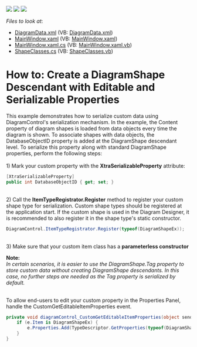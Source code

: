 <!-- default badges list -->
![](https://img.shields.io/endpoint?url=https://codecentral.devexpress.com/api/v1/VersionRange/128585198/16.2.3%2B)
[![](https://img.shields.io/badge/Open_in_DevExpress_Support_Center-FF7200?style=flat-square&logo=DevExpress&logoColor=white)](https://supportcenter.devexpress.com/ticket/details/T395040)
[![](https://img.shields.io/badge/📖_How_to_use_DevExpress_Examples-e9f6fc?style=flat-square)](https://docs.devexpress.com/GeneralInformation/403183)
<!-- default badges end -->
<!-- default file list -->
*Files to look at*:

* [DiagramData.xml](./CS/DXDiagram.CustomShapeProperties/DiagramData.xml) (VB: [DiagramData.xml](./VB/DXDiagram.CustomShapeProperties/DiagramData.xml))
* [MainWindow.xaml](./CS/DXDiagram.CustomShapeProperties/MainWindow.xaml) (VB: [MainWindow.xaml](./VB/DXDiagram.CustomShapeProperties/MainWindow.xaml))
* [MainWindow.xaml.cs](./CS/DXDiagram.CustomShapeProperties/MainWindow.xaml.cs) (VB: [MainWindow.xaml.vb](./VB/DXDiagram.CustomShapeProperties/MainWindow.xaml.vb))
* [ShapeClasses.cs](./CS/DXDiagram.CustomShapeProperties/ShapeClasses.cs) (VB: [ShapeClasses.vb](./VB/DXDiagram.CustomShapeProperties/ShapeClasses.vb))
<!-- default file list end -->
# How to: Create a DiagramShape Descendant with Editable and Serializable Properties


This example demonstrates how to serialize custom data using DiagramControl's serialization mechanism. In the example, the Content property of diagram shapes is loaded from data objects every time the diagram is shown. To associate shapes with data objects, the DatabaseObjectID property is added at the DiagramShape descendant level. To serialize this property along with standard DiagramShape properties, perform the following steps:<br><br>1) Mark your custom property with the **XtraSerializableProperty** attribute:<br>


```cs
[XtraSerializableProperty]
public int DatabaseObjectID { get; set; }
```


<p><br>2) Call the <strong>ItemTypeRegistrator.Register</strong> method to register your custom shape type for serialization. Custom shape types should be registered at the application start. If the custom shape is used in the Diagram Designer, it is recommended to also register it in the shape type's static constructor.</p>


```cs
DiagramControl.ItemTypeRegistrator.Register(typeof(DiagramShapeEx));
```
<p><br> 3) Make sure that your custom item class has a <strong>parameterless constructor</strong>
<br>
<p><strong>Note:</strong><br><em>In certain scenarios, it is easier to use the DiagramShape.Tag property to store custom data without creating DiagramShape descendants. In this case, no further steps are needed as the Tag property is serialized by default.<br><br></em></p>
<p>To allow end-users to edit your custom property in the Properties Panel, handle the CustomGetEditableItemProperties event.</p>


```cs
private void diagramControl_CustomGetEditableItemProperties(object sender, DiagramCustomGetEditableItemPropertiesEventArgs e) {
    if (e.Item is DiagramShapeEx) {
        e.Properties.Add(TypeDescriptor.GetProperties(typeof(DiagramShapeEx))["Description"]);
    }
}
```



<br/>


